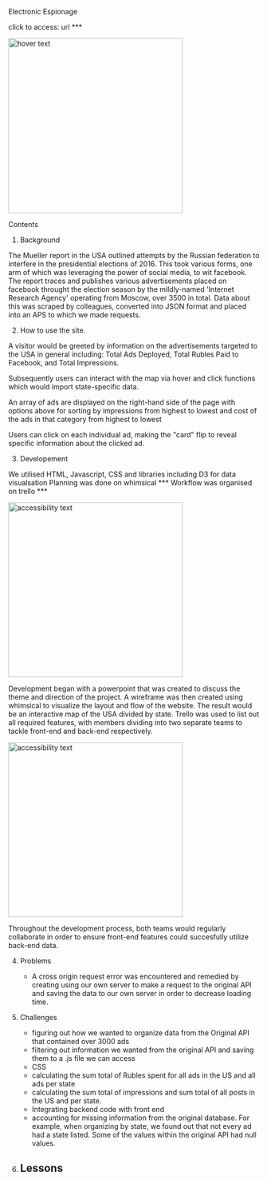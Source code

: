 Electronic Espionage 

click to access: url ***


  <img src="/img/finishedproject.png" width="350" title="hover text">


Contents 




1. Background

The Mueller report in the USA outlined attempts by the Russian federation to interfere in the presidential elections of 2016. This took various forms, one arm of which was leveraging the power of social media, to wit facebook. The report traces and publishes various advertisements placed on facebook throught the election season by the mildly-named 'Internet Research Agency' operating from Moscow, over 3500 in total. Data about this was scraped by colleagues, converted into JSON format and placed into an APS to which we made requests. 

2. How to use the site.

A visitor would be greeted by information on the advertisements targeted to the USA in general including: Total Ads Deployed, Total Rubles Paid to Facebook, and Total Impressions.

Subsequently users can interact with the map via hover and click functions which would import state-specific data. 

An array of ads are displayed on the right-hand side of the page with options above for sorting by impressions from highest to lowest and cost of the ads in that category from highest to lowest

Users can click on each individual ad, making the "card" flip to reveal specific information about the clicked ad. 

3. Developement

We utilised HTML, Javascript, CSS and libraries including D3 for data visualsation Planning was done on whimsical *** Workflow was organised on trello ***

  <img src="/img/project3WireFrame.png" width="350" alt="accessibility text">

Development began with a powerpoint that was created to discuss the theme and direction of the project. A wireframe was then created using whimsical to visualize the layout and flow of the website. The result would be an interactive map of the USA divided by state. Trello was used to list out all required features, with members dividing into two separate teams to tackle front-end and back-end respectively. 

  <img src="/img/project3Trello.png" width="350" alt="accessibility text">


Throughout the development process, both teams would regularly collaborate in order to ensure front-end features could succesfully utilize back-end data. 


4. Problems
    - A cross origin request error was encountered and remedied by creating using our own server to make a request to the original API and saving the data to our own server in order to decrease loading time.  

5. Challenges 
    - figuring out how we wanted to organize data from the Original API that contained over 3000 ads
    - filtering out information we wanted from the original API and saving them to a .js file we can access
    - CSS
    - calculating the sum total of Rubles spent for all ads in the US and all ads per state
    - calculating the sum total of impressions and sum total of all posts in the US and per state. 
    - Integrating backend code with front end
    - accounting for missing information from the original database. For example, when organizing by state, we found out that not every ad had a state listed. Some of the values within the original API had null values. 

6. Lessons 
    - 